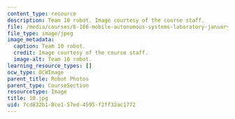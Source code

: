 ```yaml
---
content_type: resource
description: Team 10 robot. Image courtesy of the course staff.
file: /media/courses/6-186-mobile-autonomous-systems-laboratory-january-iap-2005/7cd832b18ce157ed4595f2ff32ac1772_10.jpg
file_type: image/jpeg
image_metadata:
  caption: Team 10 robot.
  credit: Image courtesy of the course staff.
  image-alt: Team 10 robot.
learning_resource_types: []
ocw_type: OCWImage
parent_title: Robot Photos
parent_type: CourseSection
resourcetype: Image
title: 10.jpg
uid: 7cd832b1-8ce1-57ed-4595-f2ff32ac1772
---
```

